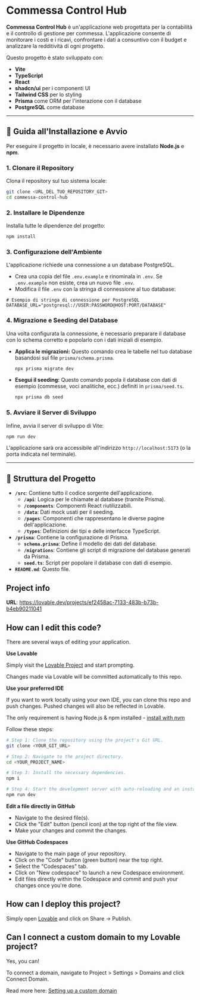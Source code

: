 # Commessa Control Hub

**Commessa Control Hub** è un'applicazione web progettata per la contabilità e il controllo di gestione per commessa. L'applicazione consente di monitorare i costi e i ricavi, confrontare i dati a consuntivo con il budget e analizzare la redditività di ogni progetto.

Questo progetto è stato sviluppato con:
- **Vite**
- **TypeScript**
- **React**
- **shadcn/ui** per i componenti UI
- **Tailwind CSS** per lo styling
- **Prisma** come ORM per l'interazione con il database
- **PostgreSQL** come database

---

## 🚀 Guida all'Installazione e Avvio

Per eseguire il progetto in locale, è necessario avere installato **Node.js** e **npm**.

### 1. Clonare il Repository

Clona il repository sul tuo sistema locale:
```sh
git clone <URL_DEL_TUO_REPOSITORY_GIT>
cd commessa-control-hub
```

### 2. Installare le Dipendenze

Installa tutte le dipendenze del progetto:
```sh
npm install
```

### 3. Configurazione dell'Ambiente

L'applicazione richiede una connessione a un database PostgreSQL.

- Crea una copia del file `.env.example` e rinominala in `.env`. Se `.env.example` non esiste, crea un nuovo file `.env`.
- Modifica il file `.env` con la stringa di connessione al tuo database:

```env
# Esempio di stringa di connessione per PostgreSQL
DATABASE_URL="postgresql://USER:PASSWORD@HOST:PORT/DATABASE"
```

### 4. Migrazione e Seeding del Database

Una volta configurata la connessione, è necessario preparare il database con lo schema corretto e popolarlo con i dati iniziali di esempio.

- **Applica le migrazioni:** Questo comando crea le tabelle nel tuo database basandosi sul file `prisma/schema.prisma`.
  ```sh
  npx prisma migrate dev
  ```
- **Esegui il seeding:** Questo comando popola il database con dati di esempio (commesse, voci analitiche, ecc.) definiti in `prisma/seed.ts`.
  ```sh
  npx prisma db seed
  ```

### 5. Avviare il Server di Sviluppo

Infine, avvia il server di sviluppo di Vite:
```sh
npm run dev
```

L'applicazione sarà ora accessibile all'indirizzo `http://localhost:5173` (o la porta indicata nel terminale).

---

## 📖 Struttura del Progetto

- **`/src`**: Contiene tutto il codice sorgente dell'applicazione.
  - **`/api`**: Logica per le chiamate al database (tramite Prisma).
  - **`/components`**: Componenti React riutilizzabili.
  - **`/data`**: Dati mock usati per il seeding.
  - **`/pages`**: Componenti che rappresentano le diverse pagine dell'applicazione.
  - **`/types`**: Definizioni dei tipi e delle interfacce TypeScript.
- **`/prisma`**: Contiene la configurazione di Prisma.
  - **`schema.prisma`**: Define il modello dei dati del database.
  - **`/migrations`**: Contiene gli script di migrazione del database generati da Prisma.
  - **`seed.ts`**: Script per popolare il database con dati di esempio.
- **`README.md`**: Questo file.

## Project info

**URL**: https://lovable.dev/projects/ef2458ac-7133-483b-b73b-b4eb90211041

## How can I edit this code?

There are several ways of editing your application.

**Use Lovable**

Simply visit the [Lovable Project](https://lovable.dev/projects/ef2458ac-7133-483b-b73b-b4eb90211041) and start prompting.

Changes made via Lovable will be committed automatically to this repo.

**Use your preferred IDE**

If you want to work locally using your own IDE, you can clone this repo and push changes. Pushed changes will also be reflected in Lovable.

The only requirement is having Node.js & npm installed - [install with nvm](https://github.com/nvm-sh/nvm#installing-and-updating)

Follow these steps:

```sh
# Step 1: Clone the repository using the project's Git URL.
git clone <YOUR_GIT_URL>

# Step 2: Navigate to the project directory.
cd <YOUR_PROJECT_NAME>

# Step 3: Install the necessary dependencies.
npm i

# Step 4: Start the development server with auto-reloading and an instant preview.
npm run dev
```

**Edit a file directly in GitHub**

- Navigate to the desired file(s).
- Click the "Edit" button (pencil icon) at the top right of the file view.
- Make your changes and commit the changes.

**Use GitHub Codespaces**

- Navigate to the main page of your repository.
- Click on the "Code" button (green button) near the top right.
- Select the "Codespaces" tab.
- Click on "New codespace" to launch a new Codespace environment.
- Edit files directly within the Codespace and commit and push your changes once you're done.

## How can I deploy this project?

Simply open [Lovable](https://lovable.dev/projects/ef2458ac-7133-483b-b73b-b4eb90211041) and click on Share -> Publish.

## Can I connect a custom domain to my Lovable project?

Yes, you can!

To connect a domain, navigate to Project > Settings > Domains and click Connect Domain.

Read more here: [Setting up a custom domain](https://docs.lovable.dev/tips-tricks/custom-domain#step-by-step-guide)

